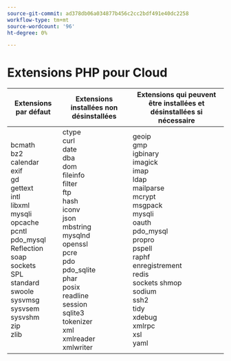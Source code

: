 ```yaml
---
source-git-commit: ad378db06a034877b456c2cc2bdf491e40dc2258
workflow-type: tm+mt
source-wordcount: '96'
ht-degree: 0%

---
```

# Extensions PHP pour Cloud

<table style="table-layout:auto">
    <thead>
      <tr>
        <th>
            Extensions par défaut
        </th>
        <th>
            Extensions installées non désinstallées
        </th>
        <th>
            Extensions qui peuvent être installées et désinstallées si nécessaire
        </th>
      </tr>
    </thead>
    <tbody>
        <tr>
            <td>
                bcmath<br>
                bz2<br>
                calendar<br>
                exif<br>
                gd<br>
                gettext<br>
                intl<br>
                libxml<br>
                mysqli<br>
                opcache<br>
                pcntl<br>
                pdo_mysql<br>
                Reflection<br>
                soap<br>
                sockets<br>
                SPL<br>
                standard<br>
                swoole<br>
                sysvmsg<br>
                sysvsem<br>
                sysvshm<br>
                zip<br>
                zlib<br>
            </td>
            <td>
                ctype<br>
                curl<br>
                date<br>
                dba<br>
                dom<br>
                fileinfo<br>
                filter<br>
                ftp<br>
                hash<br>
                iconv<br>
                json<br>
                mbstring<br>
                mysqlnd<br>
                openssl<br>
                pcre<br>
                pdo<br>
                pdo_sqlite<br>
                phar<br>
                posix<br>
                readline<br>
                session<br>
                sqlite3<br>
                tokenizer<br>
                xml<br>
                xmlreader<br>
                xmlwriter<br>
            </td>
            <td>
                geoip<br>
                gmp<br>
                igbinary<br>
                imagick<br>
                imap<br>
                ldap<br>
                mailparse<br>
                mcrypt<br>
                msgpack<br>
                mysqli<br>
                oauth<br>
                pdo_mysql<br>
                propro<br>
                pspell<br>
                raphf<br>
                enregistrement<br>
                redis<br>
                sockets shmop<br>
                sodium<br>
                ssh2<br>
                tidy<br>
                xdebug<br>
                xmlrpc<br>
                xsl<br>
                yaml<br>
            </td>
        </tr>
    </tbody>
</table>
